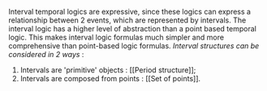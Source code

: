 Interval temporal logics are expressive, since these logics can express a relationship between 2 events, which are represented by intervals.
The interval logic has a higher level of abstraction than a point based temporal logic. This makes interval logic formulas much simpler and more comprehensive than point-based logic formulas.
*Interval structures can be considered in 2 ways* :
1. Intervals are 'primitive' objects  : [[Period structure]];
2. Intervals are composed from points : [[Set of points]].
